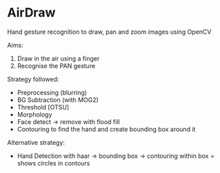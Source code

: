 # AirDraw
Hand gesture recognition to draw, pan and zoom images using OpenCV

Aims:
1. Draw in the air using a finger
2. Recognise the PAN gesture

Strategy followed:
- Preprocessing (blurring)
- BG Subtraction (with MOG2)
- Threshold [OTSU]
- Morphology
- Face detect -> remove with flood fill
- Contouring to find the hand and create bounding box around it

Alternative strategy:
- Hand Detection with haar -> bounding box -> contouring within box = shows circles in contours
